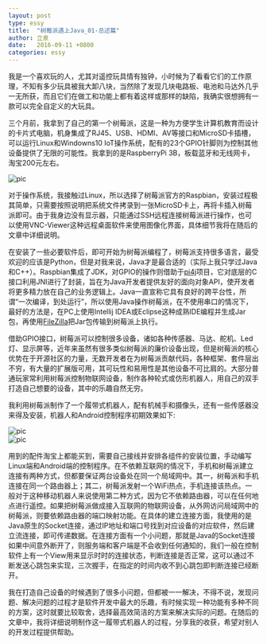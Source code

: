 ```yaml
---
layout: post
type: essy
title:  "树莓派遇上Java_01-总述篇"
author: 立泉
date:   2016-09-11 +0800
categories: essy
---
```


我是一个喜欢玩的人，尤其对遥控玩具情有独钟，小时候为了看看它们的工作原理，不知有多少玩具被我大卸八块，当然除了发现几块电路板、电池和马达外几乎一无所获，而且它们在做工和功能上都有着这样或那样的缺陷，我确实很想拥有一款可以完全自定义的大玩具。

三个月前，我拿到了自己的第一个树莓派，这是一种为方便学生计算机教育而设计的卡片式电脑，机身集成了RJ45、USB、HDMI、AV等接口和MicroSD卡插槽，可以运行Linux和Windowns10 IoT操作系统，配有的23个GPIO针脚则为控制其他设备提供了无限的可能性。我拿到的是RaspberryPi 3B，板载蓝牙和无线网卡，淘宝200元左右。

<img class="materialboxed responsive-img" src="https://apqx.oss-cn-hangzhou.aliyuncs.com/blog/pic/raspberry_pi.jpg" alt="pic">

对于操作系统，我接触过Linux，所以选择了树莓派官方的Raspbian，安装过程极其简单，只需要按照说明把系统文件拷录到一张MicroSD卡上，再将卡插入树莓派即可。由于我身边没有显示器，只能通过SSH远程连接树莓派进行操作，也可以使用VNC-Viewer这种远程桌面软件来使用图像化界面，具体细节我将在随后的文章中详细说明。

在安装了一些必要软件后，即可开始为树莓派编程了，树莓派支持很多语言，最受欢迎的应该是Python，但是对我来说，Java才是最合适的（实际上我只学过Java和C++）。Raspbian集成了JDK，对GPIO的操作则借助于[pi4j](http://pi4j.com/)项目，它对底层的C接口利用JNI进行了封装，旨在为Java开发者提供友好的面向对象API，使开发者将更多精力放在自己的业务逻辑上。Java一直宣称它具有良好的跨平台性，所谓“一次编译，到处运行”，所以使用Java操作树莓派，在不使用串口的情况下，最好的方法是，在PC上使用Intellij IDEA或Eclipse这种成熟IDE编程并生成Jar包，再使用[FileZilla](https://filezilla-project.org/)把Jar包传输到树莓派上执行。

借助GPIO接口，树莓派可以控制很多设备，诸如各种传感器、马达、舵机、Led灯、显示屏等，近年来虽然有很多类似树莓派的廉价设备出现，但是树莓派的核心优势在于开源社区的力量，无数开发者在为树莓派贡献代码，各种框架、套件层出不穷，有大量的扩展版可用，其可玩性和易用性是其他设备不可比肩的。大部分普通玩家常利用树莓派控制物联网设备，制作各种轮式或仿形机器人，用自己的双手打造自己想要的设备，其中的乐趣自然无穷。

我利用树莓派制作了一个履带式机器人，配有机械手和摄像头，还有一些传感器没来得及安装，机器人和Android控制程序初期效果如下:

<div class="row">
    <div class="col s8">
        <img class="materialboxed responsive-img" src="https://apqx.oss-cn-hangzhou.aliyuncs.com/blog/pic/pi_robot_01.jpg" alt="pic">
    </div>
    <div class="col s4">
        <img class="materialboxed responsive-img" src="https://apqx.oss-cn-hangzhou.aliyuncs.com/blog/pic/pi_controller.png" alt="pic">
    </div>
</div>

用到的配件淘宝上都能买到，需要自己接线并安排各组件的安装位置，手动编写Linux端和Android端的控制程序。在不依赖互联网的情况下，手机和树莓派建立连接有两种方式，但都要保证两台设备处在同一个局域网中。其一，树莓派和手机连接在同一个路由器上；其二，树莓派发射一个WiFi热点，手机连接该热点。一般对于这种移动机器人来说使用第二种方式，因为它不依赖路由器，可以在任何地点进行遥控。如果把树莓派做成接入互联网的物联网设备，从外网访问局域网中的树莓派，则要依赖路由器的端口映射功能。在具体的建立连接方面，我使用的是Java原生的Socket连接，通过IP地址和端口号找到对应设备的对应软件，然后建立流连接，即可传递数据。在连接方面有一个小问题，那就是Java的Socket连接如果中间意外断开了，则服务端和客户端是不会收到任何通知的，我们一般在控制软件上有一个View用来显示时时的连接状态，判断连接是否正常，这可以通过不断发送心跳包来实现，三次握手，在指定的时间内收不到心跳包即判断连接已经断开。

我在打造自己设备的时候遇到了很多小问题，但都被一一解决，不得不说，发现问题、解决问题的过程才是软件开发中最大的乐趣，有时候实现一种功能有多种不同的方案，这时就要比较取舍，选择最高效简洁的方案来解决实际的问题。在随后的文章中，我将详细说明制作这一履带式机器人的过程，分享我的收获，希望对别人的开发过程提供帮助。